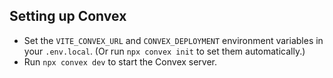 ## Setting up Convex

- Set the `VITE_CONVEX_URL` and `CONVEX_DEPLOYMENT` environment variables in your `.env.local`. (Or run `npx convex init` to set them automatically.)
- Run `npx convex dev` to start the Convex server.
